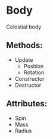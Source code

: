 Body
====
Celestial body

Methods:
--------
  * Update
    - Position
    - Rotation
  * Constructor 
  * Destructor 

Attributes:
-----------
  * Spin
  * Mass
  * Radius
